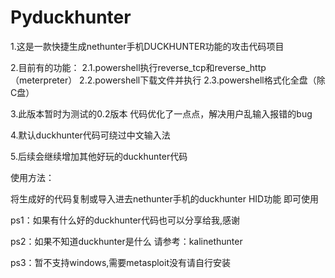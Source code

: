 # Pyduckhunter 
1.这是一款快捷生成nethunter手机DUCKHUNTER功能的攻击代码项目

2.目前有的功能：
2.1.powershell执行reverse_tcp和reverse_http（meterpreter）
2.2.powershell下载文件并执行
2.3.powershell格式化全盘（除C盘）

3.此版本暂时为测试的0.2版本 代码优化了一点点，解决用户乱输入报错的bug

4.默认duckhunter代码可绕过中文输入法

5.后续会继续增加其他好玩的duckhunter代码

使用方法：

将生成好的代码复制或导入进去nethunter手机的duckhunter HID功能 即可使用

ps1：如果有什么好的duckhunter代码也可以分享给我,感谢

ps2：如果不知道duckhunter是什么 请参考：kalinethunter

ps3：暂不支持windows,需要metasploit没有请自行安装
